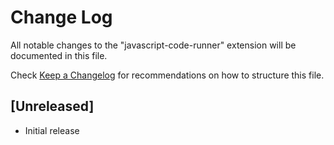 # Change Log

All notable changes to the "javascript-code-runner" extension will be documented in this file.

Check [Keep a Changelog](http://keepachangelog.com/) for recommendations on how to structure this file.

## [Unreleased]

- Initial release